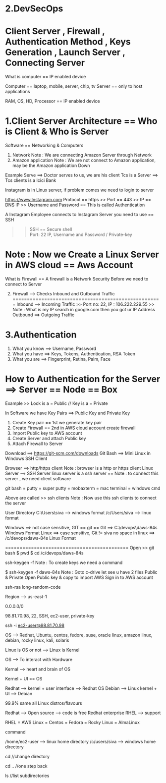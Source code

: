 # 2.DevSecOps
Client Server , Firewall , Authentication Method , Keys Generation , Launch Server , Connecting Server
=======================================================================================================


What is computer == IP enabled device

Computer == laptop, mobile, server, chip, tv 
Server == only to host applications

RAM, OS, HD, Processor == IP enabled device


1.Client Server Architecture  == Who is Client & Who is Server
=============================================================

Software == Networking & Computers

1. Network              Note : We are connecting Amazon Server through Network
2. Amazon application   Note : We are not connect to Amazon application, may be the Amazon application Down 

Example 
Serve ==> Doctor serves to us, we are his client
Tcs is a Server   ==> Tcs clients is a Icici Bank 

Instagram is in Linux server, if problem comes we need to login to server

https://www.Instagram.com
Protocol == https >> Port == 443 >> IP == DNS IP >> Username and Password  == This is called Authentication

A Instagram Employee connects to Instagram Server you need to use == SSH 
>>  SSH == Secure shell  
>>  Port: 22
>>  IP,
>>  Username and Password / Private-key


Note : Now we Create a Linux Server in AWS cloud == Aws Account
===============================================================

What is Firewall == A firewall is a Network Security Before we need to connect to Server 


2. Firewall --> Checks Inbound and Outbound Traffic
====================================================
Inbound ==> Incoming Traffic >> Port no: 22, IP : 106.222.229.55    >> Note : What is my IP search in google.com then you got ur IP Address
Outbound ==> Outgoing Traffic


3.Authentication
================
1. What you know ==> Username, Password
2. What you have ==> Keys, Tokens, Authentication, RSA Token
3. What you are ==> Fingerprint, Retina, Palm, Face


How to Authentication for the Server ==> Server == Node == Box
===============================================================
Example  >> Lock is a = Public // Key is a  = Private

In Software we have Key Pairs ==> Public Key and Private Key


1. Create Key pair                           == 1st we generate key pair 
2. Create Firewall                           == 2nd in AWS cloud account create firewall
3. Import Public key to AWS account
4. Create Server and attach Public key
5. Attach Firewall to Server


Download ==> https://git-scm.com/downloads
Git Bash ==>  Mini Linux in Windows
SSH Client

Browser ==> http/https client            Note : browser is a http or https client
Linux Server ==> SSH Server                     linux server is a ssh server    == Note : to connect this server , we need client software

git bash = putty = super putty = mobaxterm = mac terminal = windows cmd           

Above are called >> ssh clients         Note : Now use this ssh clients to connect the server


User Directory
C:\Users\siva --> windows format
/c/Users/siva --> linux format

Windows ==> not case sensitive, GIT == git == Git                    ==> C:\devops\daws-84s   Windows Format
Linux ==> case sensitive, Git != siva no space in linux              ==> /c/devops/daws-84s   Linux Format


===========================================
Open >> git bash 
$ pwd 
$ cd  /c/devops/daws-84s

ssh-keygen -f <file-name>                    Note : To create keys we need a command 

$ ssh-keygen -f daws-84s                     Note : Goto c-drive let see u have 2 files  Public & Private 
                                                    Open Public key & copy to import AWS
                                                    Sign in to AWS account 

ssh-rsa long-random-code 

Region --> us-east-1

0.0.0.0/0

98.81.70.98, 22, SSH, ec2-user, private-key

ssh -i <private-key> ec2-user@98.81.70.98

OS --> Redhat, Ubuntu, centos, fedore, suse, oracle linux, amazon linux, debian, rocky linux, kali, solaris

Linux is OS or not --> Linux is Kernel

OS --> To interact with Hardware

Kernal --> heart and brain of OS

Kernel + UI == OS

Redhat --> kernel + user interface ==> Redhat OS
Debian --> Linux kernel + UI ==> Debian

99.9% same all Linux distros/flavours

Redhat --> Open source --> code is free
Redhat enterprise RHEL --> support

RHEL = AWS Linux = Centos = Fedora = Rocky Linux = AlmaLinux

command <options> <inputs>

/home/ec2-user --> linux home directory
/c/users/siva --> windows home directory

cd  //change directory

cd .. //one step back

ls //list subdirectories
